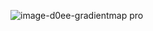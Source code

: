 
![image-d0ee-gradientmap pro](https://github.com/user-attachments/assets/c4f1e979-a49d-473e-b7bf-0e41592989ce)
